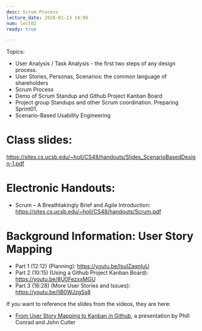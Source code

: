 ```yaml
---
desc: Scrum Process
lecture_date: 2020-01-13 14:00
num: lect02
ready: true

---
```



Topics: 
* User Analysis / Task Analysis - the first two steps of any design process. 
* User Stories, Personas, Scenarios: the common language of shareholders 
* Scrum Process 
* Demo of Scrum Standup and Github Project Kanban Board 
* Project group Standups and other Scrum coordination. Preparing Sprint01.
* Scenario-Based Usability Engineering


# Class slides: 

<https://sites.cs.ucsb.edu/~holl/CS48/handouts/Slides_ScenarioBasedDesign-1.pdf>

# Electronic Handouts:
* Scrum – A Breathtakingly Brief and Agile Introduction: <https://sites.cs.ucsb.edu/~holl/CS48/handouts/Scrum.pdf>
	
# Background Information: User Story Mapping

* Part 1 (12:12) (Planning): <https://youtu.be/IsuIZaqnIuU>
* Part 2 (10:15) (Using a Github Project Kanban Board): <https://youtu.be/8U0FezxxMGU>
* Part 3 (16:28) (More User Stories and Issues): <https://youtu.be/lIB0WJzgSs8>

If you want to reference the slides from the videos, they are here: 
* [From User Story Mapping to Kanban in Github](https://docs.google.com/presentation/d/1UD5qIm5njZFF2s8OvCJdJPnsR_VvnavcZRP9cXRqRNw/edit?usp=sharing), a presentation by Phill Conrad and John Cutler
